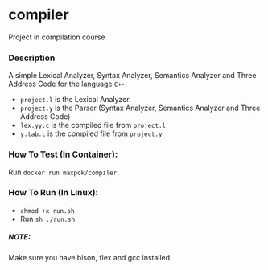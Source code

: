 # compiler
Project in compilation course

### Description
A simple Lexical Analyzer, Syntax Analyzer, Semantics Analyzer and Three Address Code for the language `C+-`.

* `project.l` is the Lexical Analyzer.
* `project.y` is the Parser (Syntax Analyzer, Semantics Analyzer and Three Address Code)
* `lex.yy.c` is the compiled file from `project.l`
* `y.tab.c` is the compiled file from `project.y`

### How To Test (In Container):
Run `docker run maxpok/compiler`.

### How To Run (In Linux):
* `chmod +x run.sh`
* Run `sh ./run.sh`

##### NOTE:
Make sure you have bison, flex and gcc installed.
